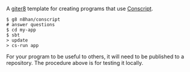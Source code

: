 A [giter8][g8] template for creating programs that use [Conscript][cs].

    $ g8 n8han/conscript
    # answer questions
    $ cd my-app
    $ sbt
    > update
    > cs-run app

For your program to be useful to others, it will need to be published
to a repository. The procedure above is for testing it locally.

[g8]: https://github.com/n8han/giter8#readme
[cs]: https://github.com/n8han/conscript#readme
